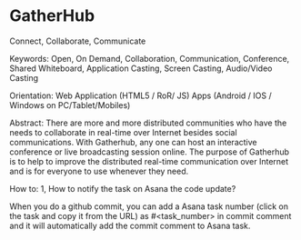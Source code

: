 # GatherHub
Connect, Collaborate, Communicate

Keywords: 
Open, On Demand, Collaboration, Communication, Conference, Shared Whiteboard, Application Casting, Screen Casting, Audio/Video Casting

Orientation:
Web Application (HTML5 / RoR/ JS)
Apps (Android / IOS / Windows on PC/Tablet/Mobiles)

Abstract:
There are more and more distributed communities who have the needs to collaborate in real-time over Internet besides social communications. With Gatherhub, any one can host an interactive conference or live broadcasting session online. The purpose of Gatherhub is to help to improve the distributed real-time communication over Internet and is for everyone to use whenever they need.

How to:
1, How to notify the task on Asana the code update?

When you do a github commit, you can add a Asana task number (click on the task and copy it from the URL) as #<task_number> in commit comment and it will automatically add the commit comment to Asana task.




